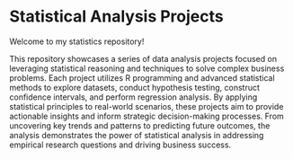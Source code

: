 # Statistical Analysis Projects

Welcome to my statistics repository! 

This repository showcases a series of data analysis projects focused on leveraging statistical reasoning and techniques to solve complex business problems. Each project utilizes R programming and advanced statistical methods to explore datasets, conduct hypothesis testing, construct confidence intervals, and perform regression analysis. By applying statistical principles to real-world scenarios, these projects aim to provide actionable insights and inform strategic decision-making processes. From uncovering key trends and patterns to predicting future outcomes, the analysis demonstrates the power of statistical analysis in addressing empirical research questions and driving business success.
